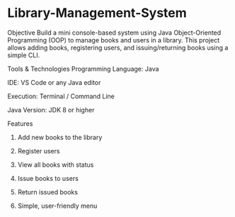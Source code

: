 # Library-Management-System
 Objective
Build a mini console-based system using Java Object-Oriented Programming (OOP) to manage books and users in a library.
This project allows adding books, registering users, and issuing/returning books using a simple CLI.

 Tools & Technologies
Programming Language: Java

IDE: VS Code or any Java editor

Execution: Terminal / Command Line

Java Version: JDK 8 or higher

 Features
 1. Add new books to the library

2. Register users

 3. View all books with status

4. Issue books to users

5. Return issued books

6. Simple, user-friendly menu

